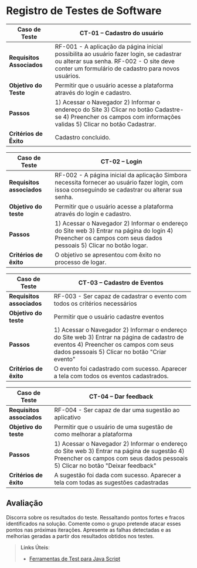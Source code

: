 # Registro de Testes de Software

|Caso de Teste |CT-01 – Cadastro do usuário |
|--------------------|----------------------------------------------------------------------|
|**Requisitos Associados** | RF-001 - A  aplicação da página inicial possibilita ao usuário fazer login, se cadastrar ou alterar sua senha. RF-002 - O site deve conter um formulário de cadastro para novos usuários. |
|**Objetivo do Teste** | Permitir que o usuário acesse a plataforma através do login e cadastro. |
|**Passos** | 1) Acessar o Navegador  2) Informar o endereço do Site  3) Clicar no botão Cadastre-se  4) Preencher os campos com informações validas 5) Clicar no botão Cadastrar. |
|**Critérios de Êxito** | Cadastro concluido. |



| Caso de Teste               | CT-02 –  Login                            |
|-----------------------------|-----------------------------------------------------------------------------------|
|**Requisitos associados**      | RF-002 - A página inicial da aplicação Simbora necessita fornecer ao usuário fazer login, com issoa conseguindo se cadastrar ou alterar sua senha. |
| **Objetivo do teste**           | Permitir que o usuário acesse a plataforma através do login e cadastro. |
| **Passos**                      | 	1) Acessar o Navegador 2) Informar o endereço do Site web 3) Entrar na página do login 4) Preencher os campos com seus dados pessoais 5) Clicar no botão logar. |
| **Critérios de êxito**          | O objetivo se apresentou com êxito no processo de logar.

| Caso de Teste               | CT-03 –  Cadastro de Eventos                              |
|-----------------------------|-----------------------------------------------------------------------------------|
|**Requisitos associados**      | RF-003 -  Ser capaz de cadastrar o evento com todos os critérios necessários |
| **Objetivo do teste**           | Permitir que o usuário cadastre eventos |
| **Passos**                      | 	1) Acessar o Navegador 2) Informar o endereço do Site web 3) Entrar na página de cadastro de eventos 4) Preencher os campos com seus dados pessoais 5) Clicar no botão "Criar evento" |
| **Critérios de êxito**          | O evento foi cadastrado com sucesso. Aparecer a tela com todos os eventos cadastrados.           |

| Caso de Teste               | CT-04 –  Dar feedback                          |
|-----------------------------|-----------------------------------------------------------------------------------|
|**Requisitos associados**      | RF-004 -  Ser capaz de dar uma sugestão ao aplicativo  |
| **Objetivo do teste**           | Permitir que o usuário de uma sugestão de como melhorar a plataforma |
| **Passos**                      | 	1) Acessar o Navegador 2) Informar o endereço do Site web 3) Entrar na página de sugestão  4) Preencher os campos com seus dados pessoais 5) Clicar no botão "Deixar feedback" |
| **Critérios de êxito**          |A sugestão foi dada com sucesso. Aparecer a tela com todas as sugestões cadastradas         |


## Avaliação

Discorra sobre os resultados do teste. Ressaltando pontos fortes e fracos identificados na solução. Comente como o grupo pretende atacar esses pontos nas próximas iterações. Apresente as falhas detectadas e as melhorias geradas a partir dos resultados obtidos nos testes.

> **Links Úteis**:
> - [Ferramentas de Test para Java Script](https://geekflare.com/javascript-unit-testing/)
